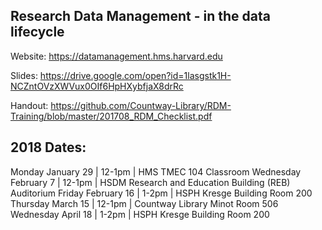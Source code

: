 ## Research Data Management - in the data lifecycle

Website: https://datamanagement.hms.harvard.edu

Slides: https://drive.google.com/open?id=1lasgstk1H-NCZntOVzXWVux0OIf6HpHXybfjaX8drRc

Handout: https://github.com/Countway-Library/RDM-Training/blob/master/201708_RDM_Checklist.pdf

## 2018 Dates:
Monday January 29 | 12-1pm |  HMS TMEC 104 Classroom
Wednesday February 7 | 12-1pm | HSDM Research and Education Building (REB) Auditorium
Friday February 16 | 1-2pm | HSPH Kresge Building Room 200
Thursday March 15 | 12-1pm | Countway Library Minot Room 506
Wednesday April 18 | 1-2pm | HSPH Kresge Building Room 200
